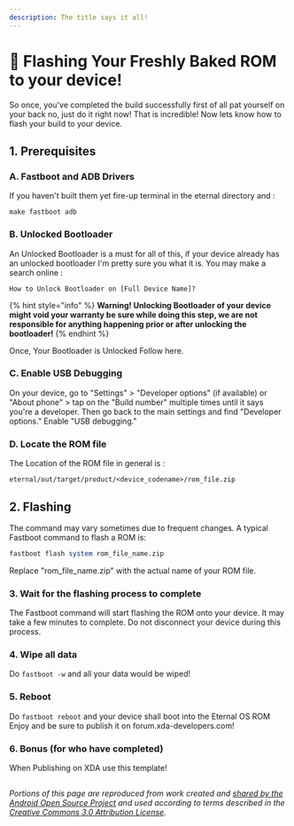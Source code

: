 ```yaml
---
description: The title says it all!
---
```


# 📲 Flashing Your Freshly Baked ROM to your device!

So once, you've completed the build successfully first of all pat yourself on your back no, just do it right now! That is incredible! Now lets know how to flash your build to your device.

## 1. Prerequisites

### A. Fastboot and ADB Drivers

If you haven't built them yet fire-up terminal in the eternal directory and :

```
make fastboot adb
```

### B. Unlocked Bootloader

An Unlocked Bootloader is a must for all of this, if your device already has an unlocked bootloader I'm pretty sure you what it is. You may make a search online :

```
How to Unlock Bootloader on [Full Device Name]?
```

{% hint style="info" %}
**Warning! Unlocking Bootloader of your device might void your warranty be sure while doing this step, we are not responsible for anything happening prior or after unlocking the bootloader!**
{% endhint %}

Once, Your Bootloader is Unlocked Follow here.

### C. Enable USB Debugging

On your device, go to "Settings" > "Developer options" (if available) or "About phone" > tap on the "Build number" multiple times until it says you're a developer. Then go back to the main settings and find "Developer options." Enable "USB debugging."

### D. Locate the ROM file

The Location of the ROM file in general is :

```
eternal/out/target/product/<device_codename>/rom_file.zip
```

## 2. Flashing

The command may vary sometimes due to frequent changes. A typical Fastboot command to flash a ROM is:

```perl
fastboot flash system rom_file_name.zip
```

Replace "rom\_file\_name.zip" with the actual name of your ROM file.

### 3. Wait for the flashing process to complete

The Fastboot command will start flashing the ROM onto your device. It may take a few minutes to complete. Do not disconnect your device during this process.

### 4. Wipe all data

Do `fastboot -w` and all your data would be wiped!

### 5. Reboot

Do `fastboot reboot` and your device shall boot into the Eternal OS ROM Enjoy and be sure to publish it on forum.xda-developers.com!

### 6. Bonus (for who have completed)

When Publishing on XDA use this template!

##

_Portions of this page are reproduced from work created and_ [_shared by the Android Open Source Project_](https://code.google.com/p/android/) _and used according to terms described in the_ [_Creative Commons 3.0 Attribution License_](https://creativecommons.org/licenses/by/4.0/)_._
